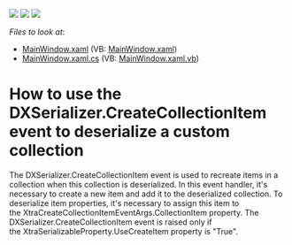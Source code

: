 <!-- default badges list -->
![](https://img.shields.io/endpoint?url=https://codecentral.devexpress.com/api/v1/VersionRange/128642457/13.1.7%2B)
[![](https://img.shields.io/badge/Open_in_DevExpress_Support_Center-FF7200?style=flat-square&logo=DevExpress&logoColor=white)](https://supportcenter.devexpress.com/ticket/details/T163234)
[![](https://img.shields.io/badge/📖_How_to_use_DevExpress_Examples-e9f6fc?style=flat-square)](https://docs.devexpress.com/GeneralInformation/403183)
<!-- default badges end -->
<!-- default file list -->
*Files to look at*:

* [MainWindow.xaml](./CS/WpfApplication58/MainWindow.xaml) (VB: [MainWindow.xaml](./VB/WpfApplication58/MainWindow.xaml))
* [MainWindow.xaml.cs](./CS/WpfApplication58/MainWindow.xaml.cs) (VB: [MainWindow.xaml.vb](./VB/WpfApplication58/MainWindow.xaml.vb))
<!-- default file list end -->
# How to use the DXSerializer.CreateCollectionItem event to deserialize a custom collection


<p>The DXSerializer.CreateCollectionItem event is used to recreate items in a collection when this collection is deserialized. In this event handler, it's necessary to create a new item and add it to the deserialized collection. To deserialize item properties, it's necessary to assign this item to the XtraCreateCollectionItemEventArgs.CollectionItem property. The DXSerializer.CreateCollectionItem event is raised only if the XtraSerializableProperty.UseCreateItem property is "True".  </p>

<br/>


